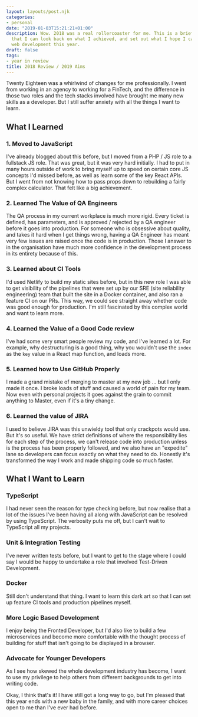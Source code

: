 ```yaml
---
layout: layouts/post.njk
categories:
- personal
date: "2019-01-03T15:21:21+01:00"
description: Wow. 2018 was a real rollercoaster for me. This is a brief review so
  that I can look back on what I achieved, and set out what I hope I can achieve in
  web development this year.
draft: false
tags:
- year in review
title: 2018 Review / 2019 Aims
---
```

Twenty Eighteen was a whirlwind of changes for me professionally. I went from working in an agency to working for a FinTech, and the difference in those two roles and the tech stacks involved have brought me many new skills as a developer. But I still suffer anxiety with all the things I want to learn.

## What I Learned

### 1. Moved to JavaScript

I've already blogged about this before, but I moved from a PHP / JS role to a fullstack JS role. That was great, but it was very hard initially. I had to put in many hours outside of work to bring myself up to speed on certain core JS concepts I'd missed before, as well as learn some of the key React APIs. But I went from not knowing how to pass props down to rebuilding a fairly complex calculator. That felt like a big achievement.

### 2. Learned The Value of QA Engineers

The QA process in my current workplace is much more rigid. Every ticket is defined, has parameters, and is approved / rejected by a QA engineer before it goes into production. For someone who is obsessive about quality, and takes it hard when I get things wrong, having a QA Engineer has meant very few issues are raised once the code is in production. Those I answer to in the organisation have much more confidence in the development process in its entirety because of this.

### 3. Learned about CI Tools

I'd used Netlify to build my static sites before, but in this new role I was able to get visibility of the pipelines that were set up by our SRE (site reliability engineering) team that built the site in a Docker container, and also ran a feature CI on our PRs. This way, we could see straight away whether code was good enough for production. I'm still fascinated by this complex world and want to learn more.

### 4. Learned the Value of a Good Code review

I've had some very smart people review my code, and I've learned a lot. For example, why destructuring is a good thing, why you wouldn't use the `index` as the `key` value in a React map function, and loads more.

### 5. Learned how to Use GitHub Properly

I made a grand mistake of merging to master at my new job ... but I only made it once. I broke loads of stuff and caused a world of pain for my team. Now even with personal projects it goes against the grain to commit anything to Master, even if it's a tiny change.

### 6. Learned the value of JIRA

I used to believe JIRA was this unwieldy tool that only crackpots would use. But it's so useful. We have strict definitions of where the responsibility lies for each step of the process, we can't release code into production unless is the process has been properly followed, and we also have an "expedite" lane so developers can focus exactly on what they need to do. Honestly it's transformed the way I work and made shipping code so much faster.

## What I Want to Learn

### TypeScript

I had never seen the reason for type checking before, but now realise that a lot of the issues I've been having all along with JavaScript can be resolved by using TypeScript. The verbosity puts me off, but I can't wait to TypeScript all my projects.

### Unit & Integration Testing

I've never written tests before, but I want to get to the stage where I could say I would be happy to undertake a role that involved Test-Driven Development.

### Docker

Still don't understand that thing. I want to learn this dark art so that I can set up feature CI tools and production pipelines myself.

### More Logic Based Development

I enjoy being the Fronted Developer, but I'd also like to build a few microservices and become more comfortable with the thought process of building for stuff that isn't going to be displayed in a browser.

### Advocate for Younger Developers

As I see how skewed the whole development industry has become, I want to use my privilege to help others from different backgrounds to get into writing code.

Okay, I think that's it! I have still got a long way to go, but I'm pleased that this year ends with a new baby in the family, and with more career choices open to me than I've ever had before.

